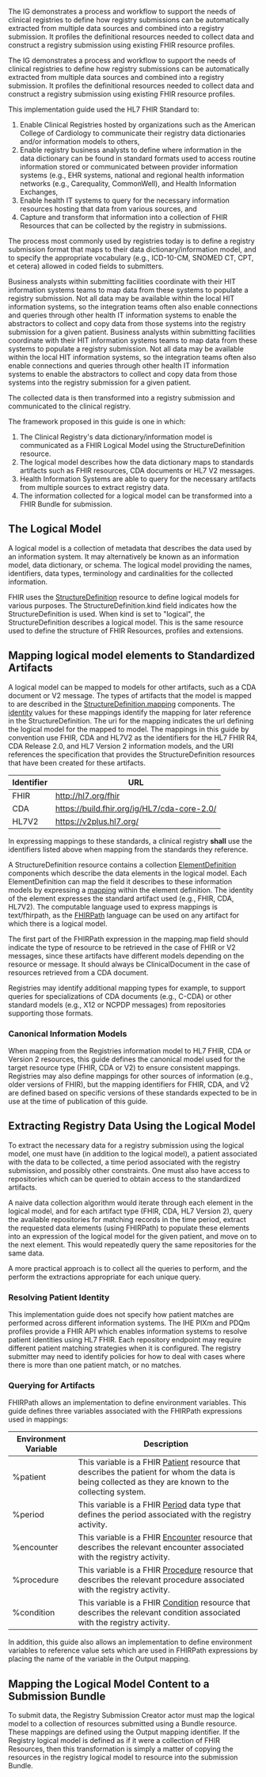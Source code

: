 The IG demonstrates a process and workflow to support the needs of clinical registries to define how registry submissions can be automatically extracted from multiple data sources and combined into a registry submission. It profiles the definitional resources needed to collect data and construct a registry submission using existing FHIR resource profiles.

The IG demonstrates a process and workflow to support the needs of clinical registries to define how registry submissions can be automatically extracted from multiple data sources and combined into a registry submission. It profiles the definitional resources needed to collect data and construct a registry submission using existing FHIR resource profiles.

This implementation guide used the HL7 FHIR Standard to:

1. Enable Clinical Registries hosted by organizations such as the American College of Cardiology to communicate their registry data dictionaries and/or information models to others,
2. Enable registry business analysts to define where information in the data dictionary can be found in standard formats used to access routine information stored or communicated between provider information systems (e.g., EHR systems, national and regional health information networks (e.g., Carequality, CommonWell), and Health Information Exchanges,
3. Enable health IT systems to query for the necessary information resources hosting that data from various sources, and
4. Capture and transform that information into a collection of FHIR Resources that can be collected by the registry in submissions.

The process most commonly used by registries today is to define a registry submission format that maps to their data dictionary/information model, and to specify the appropriate vocabulary (e.g., ICD-10-CM, SNOMED CT, CPT, et cetera) allowed in coded fields to submitters.

Business analysts within submitting facilities coordinate with their HIT information systems teams to map data from these systems to populate a registry submission. Not all data may be available within the local HIT information systems, so the integration teams often also enable
connections and queries through other health IT information systems to enable the abstractors to collect and copy data from those systems into the registry submission for a given patient.
Business analysts within submitting facilities coordinate with their HIT information systems teams to map data from these systems to populate a registry submission. Not all data may be available within the local HIT information systems, so the integration teams often also enable
connections and queries through other health IT information systems to enable the abstractors to collect and copy data from those systems into the registry submission for a given patient.

The collected data is then transformed into a registry submission and communicated to the clinical registry.

The framework proposed in this guide is one in which:
1. The Clinical Registry's data dictionary/information model is communicated as a FHIR Logical Model using the StructureDefinition resource.
2. The logical model describes how the data dictionary maps to standards artifacts such as FHIR resources, CDA documents or HL7 V2 messages.
3. Health Information Systems are able to query for the necessary artifacts from multiple sources to extract registry data.
4. The information collected for a logical model can be transformed into a FHIR Bundle for submission.

## The Logical Model
A logical model is a collection of metadata that describes the data used by an information system. It may alternatively be known as an information model, data dictionary, or schema. The logical model providing the names, identifiers, data types, terminology and cardinalities for the collected information.

FHIR uses the [StructureDefinition](http://www.hl7.org/fhir/structuredefinition.html) resource to define logical models for various purposes. The StructureDefinition.kind field indicates how the StructureDefinition is used. When kind is set to "logical", the StructureDefinition describes a logical model. This is the same resource used to define the structure of FHIR Resources, profiles and extensions.

## Mapping logical model elements to Standardized Artifacts
A logical model can be mapped to models for other artifacts, such as a CDA document or V2 message. The types of artifacts that the model is mapped to are described in the [StructureDefinition.mapping](http://www.hl7.org/fhir/structuredefinition-definitions.html#StructureDefinition.mapping) components.
The [identity](http://www.hl7.org/fhir/structuredefinition-definitions.html#StructureDefinition.mapping.identity) values for these mappings identify the mapping for later reference in the StructureDefinition. The uri for the mapping indicates the url defining the logical model for the mapped to model.
The mappings in this guide by convention use FHIR, CDA and HL7V2 as the identifiers for the HL7 FHIR R4, CDA Release 2.0, and HL7 Version 2 information models, and the URI references the specification that provides the StructureDefinition resources that have been created for these artifacts.

|Identifier|URL|
|---|---|
|FHIR| http://hl7.org/fhir |
|CDA| https://build.fhir.org/ig/HL7/cda-core-2.0/ |
|HL7V2| https://v2plus.hl7.org/ |

In expressing mappings to these standards, a clinical registry **shall** use the identifiers listed above when mapping from the standards they reference.

A StructureDefinition resource contains a collection [ElementDefinition](http://www.hl7.org/fhir/elementdefinition.html) components which describe the data elements in the logical model. Each ElementDefinition can map the field it describes to these information models by expressing a [mapping](http://www.hl7.org/fhir/elementdefinition-definitions.html#ElementDefinition.mapping) within the element definition. The identity of the element expresses the standard artifact used (e.g., FHIR, CDA, HL7V2). The computable language used to express mappings is text/fhirpath, as the [FHIRPath](http://hl7.org/fhirpath/) language can be used on any artifact for which there is a logical model.

The first part of the FHIRPath expression in the mapping.map field should indicate the type of resource to be retrieved in the case of FHIR or V2 messages, since these artifacts have different models depending on the resource or message. It should always be ClinicalDocument in the case of resources retrieved from a CDA document.

Registries may identify additional mapping types for example, to support queries for specializations of CDA documents (e.g., C-CDA) or other standard models (e.g., X12 or NCPDP messages) from repositories supporting those formats.

### Canonical Information Models
When mapping from the Registries information model to HL7 FHIR, CDA or Version 2 resources, this guide defines the canonical model used for the target resource type (FHIR, CDA or V2) to ensure consistent mappings. Registries may also define mappings for other sources of information (e.g., older versions of FHIR), but the mapping identifiers for FHIR, CDA, and V2 are defined based on specific versions of these standards expected to be in use at the time of publication of this guide.


## Extracting Registry Data Using the Logical Model
To extract the necessary data for a registry submission using the logical model, one must have (in addition to the logical model), a patient associated with the data to be collected, a time period associated with the registry submission, and possibly other constraints. One must also have access to repositories which can be queried to obtain access to the standardized artifacts.

A naive data collection algorithm would iterate through each element in the logical model, and for each artifact type (FHIR, CDA, HL7 Version 2), query the available repositories for matching records in the time period, extract the requested data elements (using FHIRPath) to populate these elements into an expression of the logical model for the given patient, and move on to the next element. This would repeatedly query the same repositories for the same data.

A more practical approach is to collect all the queries to perform, and the perform the extractions appropriate for each unique query.

### Resolving Patient Identity
This implementation guide does not specify how patient matches are performed across different information systems. The IHE PIXm and PDQm profiles provide a FHIR API which enables information systems to resolve patient identities using HL7 FHIR. Each repository endpoint may require different patient matching strategies when it is configured. The registry submitter may need to identify policies for how to deal with cases where there is more than one patient match, or no matches.

### Querying for Artifacts
FHIRPath allows an implementation to define environment variables.  This guide defines three variables associated with the FHIRPath expressions used in mappings:

|Environment Variable|Description|
|---|---|
|%patient| This variable is a FHIR [Patient](http://www.hl7.org/fhir/R4/Patient.html) resource that describes the patient for whom the data is being collected as they are known to the collecting system.|
|%period| This variable is a FHIR [Period]() data type that defines the period associated with the registry activity. |
|%encounter| This variable is a FHIR [Encounter](http://www.hl7.org/fhir/R4/Encounter.html) resource that describes the relevant encounter associated with the registry activity. |
|%procedure| This variable is a FHIR [Procedure](http://www.hl7.org/fhir/R4/Procedure.html) resource that describes the relevant procedure associated with the registry activity. |
|%condition| This variable is a FHIR [Condition](http://www.hl7.org/fhir/R4/Condition.html) resource that describes the relevant condition associated with the registry activity. |

In addition, this guide also allows an implementation to define environment variables to reference value sets which are used in FHIRPath expressions by placing the name of the variable in the Output mapping.

## Mapping the Logical Model Content to a Submission Bundle
To submit data, the Registry Submission Creator actor must map the logical model to a collection of resources submitted using a Bundle resource. These mappings are defined using the Output mapping identifier. If the Registry logical model is defined as if it were a collection of FHIR Resources, then this transformation is simply a matter of copying the resources in the registry logical model to resource into the submission Bundle.